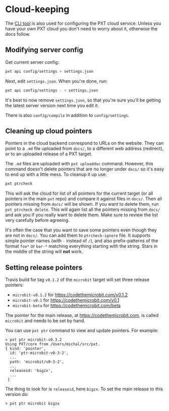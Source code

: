 # Cloud-keeping

The [CLI tool](/cli) is also used for configuring the PXT cloud service. Unless you have your
own PXT cloud you don't need to worry about it, otherwise the docs follow.

## Modifying server config

Get current server config:

```bash
pxt api config/settings > settings.json
```

Next, edit `settings.json`. When you're done, run:

```bash
pxt api config/settings - < settings.json
```

It's best to now remove `settings.json`, so that you're sure you'll be getting
the latest server version next time you edit it.

There is also `config/compile` in addition to `config/settings`.

## Cleaning up cloud pointers

Pointers in the cloud backend correspond to URLs on the website.
They can point to a `.md` file uploaded from `docs/`, to a different web address (redirect), or
to an uploaded release of a PXT target.

The `.md` files are uploaded with `pxt uploaddoc` command. However, this command
doesn't delete pointers that are no longer under `docs/` so it's easy to end
up with a little mess. To cleanup it up use:

```bash
pxt ptrcheck
```

This will ask the cloud for list of all pointers for the current target (or all pointers
in the main `pxt` repo) and compare it against files in `docs/`. Then all pointers missing from `docs/` will
be shown. If you want to delete them, run `pxt ptrcheck delete`. This will again list all the pointers
missing from `docs/` and ask you if you really want to delete them. Make sure to review the list
very carefully before agreeing.

It's often the case that you want to save some pointers even though they are not in `docs/`.
You can add them to `ptrcheck-ignore` file. It supports simple pointer names (with `-` instead of `/`),
and also prefix-patterns of the format `foo*` or `bar-*` matching everything starting with the
string. Stars in the middle of the string will **not** work.

## Setting release pointers

Travis build for tag `v0.1.2` of the `microbit` target will set three release pointers:
* `microbit-v0.1.2` for https://codethemicrobit.com/v0.1.2
* `microbit-v0.1` for https://codethemicrobit.com/v0.1
* `microbit-beta` for https://codethemicrobit.com/beta

The pointer for the main release, at https://codethemicrobit.com, is called `microbit` and 
needs to be set by hand.

You can use `pxt ptr` command to view and update pointers. For example:

```
> pxt ptr microbit-v0.3.2
Using PXT/core from /Users/michal/src/pxt.
{ kind: 'pointer',
  id: 'ptr-microbit-v0-3-2',
  ...
  path: 'microbit/v0-3-2',
  ...
  releaseid: 'bigzx',
  ...
 }
```

The thing to look for is `releaseid`, here `bigzx`. To set the main release to this version do:

```
> pxt ptr microbit bigzx
```
